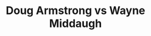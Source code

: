 ---
title: Doug Armstrong vs Wayne Middaugh
player1:
  name: Armstrong, Doug
  percent: 98
  wins: 0
  losses: 1
player2:
  name: Middaugh, Wayne
  percent: 84
  wins: 1
  losses: 0
games:
- player1:
    team: MB
    position: Lead
    percent: 98
    win: 0
    loss: 1
  player2:
    team: 'ON'
    position: Fourth
    percent: 84
    win: 1
    loss: 0
  event: Brier
  year: 1998
  draw: Round Robin(11)
  score: ON 10 - MB 5
- player1:
    team: STO
    position: Lead
    percent: 75
    win: 1
    loss: 0
  player2:
    team: MID
    position: Fourth
    percent: 69
    win: 0
    loss: 1
  event: Trials (Men)
  year: 2001
  draw: Round Robin(9)
  score: MID 3 - STO 8
---